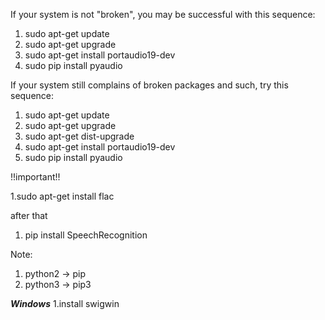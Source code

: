 If your system is not "broken", you may be successful with this sequence:

1. sudo apt-get update 
2. sudo apt-get upgrade 
3. sudo apt-get install portaudio19-dev 
4. sudo pip install pyaudio

If your system still complains of broken packages and such, try this sequence:

1. sudo apt-get update 
2. sudo apt-get upgrade 
3. sudo apt-get dist-upgrade
4. sudo apt-get install portaudio19-dev 
5. sudo pip install pyaudio

!!important!! 

1.sudo apt-get install flac

after that
1. pip install SpeechRecognition

Note:
   1. python2  -> pip
   2. python3  -> pip3

***Windows*** 
   1.install swigwin





